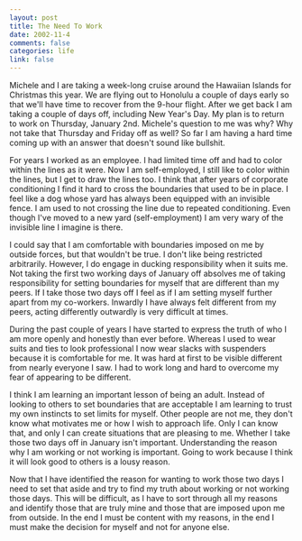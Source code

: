 ```yaml
--- 
layout: post
title: The Need To Work
date: 2002-11-4
comments: false
categories: life
link: false
---
```

Michele and I are taking a week-long cruise around the Hawaiian Islands for Christmas this year. We are flying out to Honolulu a couple of days early so that we'll have time to recover from the 9-hour flight. After we get back I am taking a couple of days off, including New Year's Day. My plan is to return to work on Thursday, January 2nd. Michele's question to me was why? Why not take that Thursday and Friday off as well? So far I am having a hard time coming up with an answer that doesn't sound like bullshit.

For years I worked as an employee. I had limited time off and had to color within the lines as it were. Now I am self-employed, I still like to color within the lines, but I get to draw the lines too. I think that after years of corporate conditioning I find it hard to cross the boundaries that used to be in place. I feel like a dog whose yard has always been equipped with an invisible fence. I am used to not crossing the line due to repeated conditioning. Even though I've moved to a new yard (self-employment) I am very wary of the invisible line I imagine is there.

I could say that I am comfortable with boundaries imposed on me by outside forces, but that wouldn't be true. I don't like being restricted arbitrarily. However, I do engage in ducking responsibility when it suits me. Not taking the first two working days of January off absolves me of taking responsibility for setting boundaries for myself that are different than my peers. If I take those two days off I feel as if I am setting myself further apart from my co-workers. Inwardly I have always felt different from my peers, acting differently outwardly is very difficult at times.

During the past couple of years I have started to express the truth of who I am more openly and honestly than ever before. Whereas I used to wear suits and ties to look professional I now wear slacks with suspenders because it is comfortable for me. It was hard at first to be visible different from nearly everyone I saw. I had to work long and hard to overcome my fear of appearing to be different.

I think I am learning an important lesson of being an adult. Instead of looking to others to set boundaries that are acceptable I am learning to trust my own instincts to set limits for myself. Other people are not me, they don't know what motivates me or how I wish to approach life. Only I can know that, and only I can create situations that are pleasing to me. Whether I take those two days off in January isn't important. Understanding the reason why I am working or not working is important. Going to work because I think it will look good to others is a lousy reason.

Now that I have identified the reason for wanting to work those two days I need to set that aside and try to find my truth about working or not working those days. This will be difficult, as I have to sort through all my reasons and identify those that are truly mine and those that are imposed upon me from outside. In the end I must be content with my reasons, in the end I must make the decision for myself and not for anyone else.
